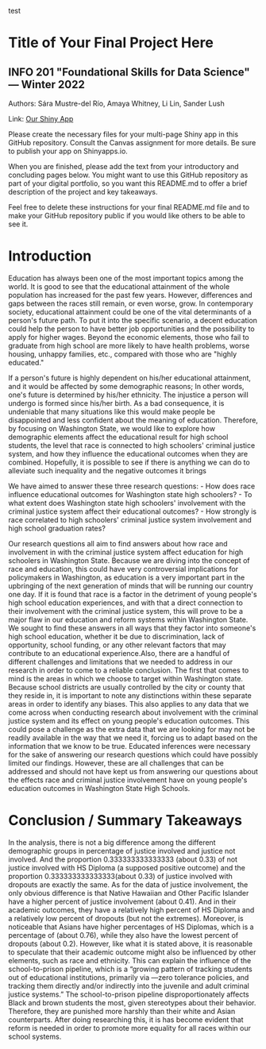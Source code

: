 test
# Title of Your Final Project Here
## INFO 201 "Foundational Skills for Data Science" — Winter 2022

Authors: Sára Mustre-del Río, Amaya Whitney, Li Lin, Sander Lush

Link: [Our Shiny App](https://sara-mustredr09.shinyapps.io/final-project-group6-be/)

Please create the necessary files for your multi-page Shiny app in this GitHub repository. Consult the Canvas assignment for more details. Be sure to publish your app on Shinyapps.io.

When you are finished, please add the text from your introductory and concluding pages below. You might want to use this GitHub repository as part of your digital portfolio, so you want this README.md to offer a brief description of the project and key takeaways.

Feel free to delete these instructions for your final README.md file and to make your GitHub repository public if you would like others to be able to see it.

# Introduction

Education has always been one of the most important topics among the world. It is good to see that the educational attainment of the whole population has increased for the past few years. However, differences and gaps between the races still remain, or even worse, grow. In contemporary society, educational attainment could be one of the vital determinants of a person's future path. To put it into the specific scenario, a decent education could help the person to have better job opportunities and the possibility to apply for higher wages. Beyond the economic elements, those who fail to graduate from high school are more likely to have health problems, worse housing, unhappy families, etc., compared with those who are "highly educated."

If a person's future is highly dependent on his/her educational attainment, and it would be affected by some demographic reasons; In other words, one's future is determined by his/her ethnicity. The injustice a person will undergo is formed since his/her birth. As a bad consequence, it is undeniable that many situations like this would make people be disappointed and less confident about the meaning of education. Therefore, by focusing on Washington State, we would like to explore how demographic elements affect the educational result for high school students, the level that race is connected to high schoolers' criminal justice system, and how they influence the educational outcomes when they are combined. Hopefully, it is possible to see if there is anything we can do to alleviate such inequality and the negative outcomes it brings

We have aimed to answer these three research questions: - How does race influence educational outcomes for Washington state high schoolers? - To what extent does Washington state high schoolers' involvement with the criminal justice system affect their educational outcomes? - How strongly is race correlated to high schoolers' criminal justice system involvement and high school graduation rates?

Our research questions all aim to find answers about how race and involvement in with the criminal justice system affect education for high schoolers in Washington State. Because we are diving into the concept of race and education, this could have very controversial implications for policymakers in Washington, as education is a very important part in the upbringing of the next generation of minds that will be running our country one day. If it is found that race is a factor in the detriment of young people's high school education experiences, and with that a direct connection to their involvement with the criminal justice system, this will prove to be a major flaw in our education and reform systems within Washington State. We sought to find these answers in all ways that they factor into someone's high school education, whether it be due to discrimination, lack of opportunity, school funding, or any other relevant factors that may contribute to an educational experience.Also, there are a handful of different challenges and limitations that we needed to address in our research in order to come to a reliable conclusion. The first that comes to mind is the areas in which we choose to target within Washington state. Because school districts are usually controlled by the city or county that they reside in, it is important to note any distinctions within these separate areas in order to identify any biases. This also applies to any data that we come across when conducting research about involvement with the criminal justice system and its effect on young people's education outcomes. This could pose a challenge as the extra data that we are looking for may not be readily available in the way that we need it, forcing us to adapt based on the information that we know to be true. Educated inferences were necessary for the sake of answering our research questions which could have possibly limited our findings. However, these are all challenges that can be addressed and should not have kept us from answering our questions about the effects race and criminal justice involvement have on young people's education outcomes in Washington State High Schools.

# Conclusion / Summary Takeaways

In the analysis, there is not a big difference among the different demographic groups in percentage of justice involved and justice not involved. And the proportion 0.333333333333333 (about 0.33) of not justice involved with HS Diploma (a supposed positive outcome) and the proportion 0.333333333333333(about 0.33) of justice involved with dropouts are exactly the same. As for the data of justice involvement, the only obvious difference is that Native Hawaiian and Other Pacific Islander have a higher percent of justice involvement (about 0.41). And in their academic outcomes, they have a relatively high percent of HS Diploma and a relatively low percent of dropouts (but not the extremes). Moreover, is noticeable that Asians have higher percentages of HS Diplomas, which is a percentage of (about 0.76), while they also have the lowest percent of dropouts (about 0.2). However, like what it is stated above, it is reasonable to speculate that their academic outcome might also be influenced by other elements, such as race and ethnicity. This can explain the influence of the school-to-prison pipeline, which is a “growing pattern of tracking students out of educational institutions, primarily via ―zero tolerance policies, and tracking them directly and/or indirectly into the juvenile and adult criminal justice systems.” The school-to-prison pipeline disproportionately affects Black and brown students the most, given stereotypes about their behavior. Therefore, they are punished more harshly than their white and Asian counterparts. After doing researching this, it is has become evident that reform is needed in order to promote more equality for all races within our school systems.

